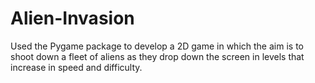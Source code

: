 # Alien-Invasion
Used the Pygame package to develop a 2D game in which the aim is to shoot down a fleet of aliens as they drop down the screen in levels that increase in speed and difficulty.
